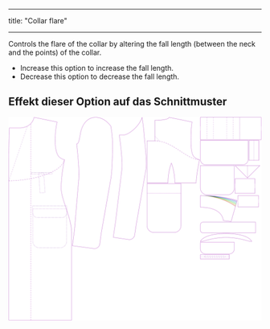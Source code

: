 - - -
title: "Collar flare"
- - -

Controls the flare of the collar by altering the fall length (between the neck and the points) of the collar.

- Increase this option to increase the fall length.
- Decrease this option to decrease the fall length.

## Effekt dieser Option auf das Schnittmuster

![This image shows the effect of this option by superimposing several variants that have a different value for this option](carlton_collarflare_sample.svg "Effect of this option on the pattern")
